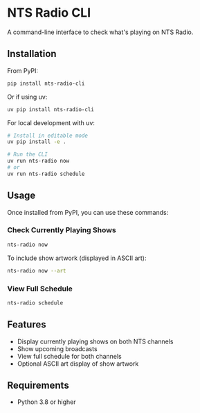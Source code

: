 # NTS Radio CLI

A command-line interface to check what's playing on NTS Radio.

## Installation

From PyPI:
```bash
pip install nts-radio-cli
```

Or if using uv:
```bash
uv pip install nts-radio-cli
```

For local development with uv:
```bash
# Install in editable mode
uv pip install -e .

# Run the CLI
uv run nts-radio now
# or
uv run nts-radio schedule
```

## Usage

Once installed from PyPI, you can use these commands:

### Check Currently Playing Shows

```bash
nts-radio now
```

To include show artwork (displayed in ASCII art):
```bash
nts-radio now --art
```

### View Full Schedule

```bash
nts-radio schedule
```

## Features

- Display currently playing shows on both NTS channels
- Show upcoming broadcasts
- View full schedule for both channels
- Optional ASCII art display of show artwork

## Requirements

- Python 3.8 or higher
